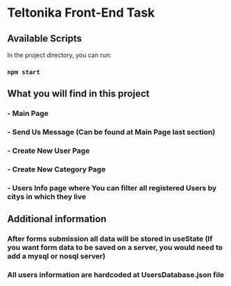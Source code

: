# Teltonika Front-End Task

## Available Scripts

In the project directory, you can run:

### `npm start`

## What you will find in this project

### - Main Page
### - Send Us Message (Can be found at Main Page last section)
### - Create New User Page
### - Create New Category Page
### - Users Info page where You can filter all registered Users by citys in which they live

## Additional information 

### After forms submission all data will be stored in useState (If you want form data to be saved on a server, you would need to add a mysql or nosql server)
### All users information are hardcoded at UsersDatabase.json file

